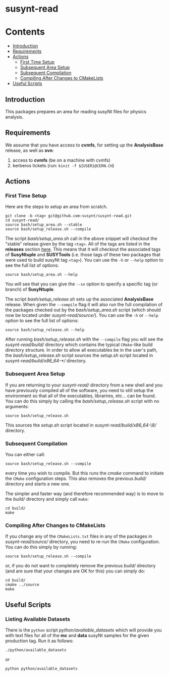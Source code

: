 susynt-read
===========

# Contents
* [Introduction](#introduction)
* [Requirements](#requirements)
* [Actions](#actions)
  * [First Time Setup](#first-time-setup)
  * [Subsequent Area Setup](#subsequent-area-setup)
  * [Subsequent Compilation](#subsequent-compilation)
  * [Compiling After Changes to CMakeLists](#compiling-after-changes-to-cmakelists)
 * [Useful Scripts](#useful-scripts)

## Introduction
This packages prepares an area for reading susyNt files for physics analysis.

## Requirements
We assume that you have access to **cvmfs**, for setting up the **AnalysisBase** release, as well as **svn**:

1) access to **cvmfs** (be on a machine with cvmfs)
2) kerberos tickets (run: ```kinit -f ${USER}@CERN.CH```)

## Actions

### First Time Setup

Here are the steps to setup an area from scratch.

```
git clone -b <tag> git@github.com:susynt/susynt-read.git
cd susynt-read/
source bash/setup_area.sh --stable
source bash/setup_release.sh --compile
```

The script *bash/setup_area.sh* call in the above snippet will checkout the "stable" release given by the tag ```<tag>```. All of the tags are listed in the **releases** section [here](https://github.com/susynt/susynt-read/releases). This means that it will checkout the associated tags of **SusyNtuple** and **SUSYTools** (i.e. those tags of these two packages that were used to build susyNt tag ```<tag>```). You can use the ```-h``` or ```--help``` option to see the full list of options:

```
source bash/setup_area.sh --help
```

You will see that you can give the ```--sn``` option to specify a specific tag (or branch) of **SusyNtuple**. 

The script *bash/setup_release.sh* sets up the associated **AnalysisBase** release. When given the ```--compile``` flag it will also run the full compilation of the packages checked out by the *bash/setup_area.sh* script (which should now be located under *susynt-read/source/*). You can use the ```-h``` or ```--help``` option to see the full list of options:

```
source bash/setup_release.sh --help
```

After running *bash/setup_release.sh* with the ```--compile``` flag you will see the *susynt-read/build/* directory which contains the typical ```CMake```-like build directory structure. In order to allow all executables be in the user's path, the *bash/setup_release.sh* script sources the *setup.sh* script located in *susynt-read/build/x86_64-\*/* directory.

### Subsequent Area Setup

If you are returning to your *susynt-read/* directory from a new shell and you have previously compiled all of the software, you need to still setup the environment so that all of the executables, librarires, etc... can be found. You can do this simply by calling the *bash/setup_release.sh* script with no arguments:

```
source bash/setup_release.sh
```

This sources the *setup.sh* script located in *susynt-read/build/x86_64-\8/* directory.

### Subsequent Compilation

You can either call:

```
source bash/setup_release.sh --compile
```

every time you wish to compile. But this runs the *cmake* command to initiate the ```CMake``` configuration steps. This also removes the previous *build/* directory and starts a new one.

The simpler and faster way (and therefore recommended way) is to move to the *build/* directory and simply call ```make```:

```
cd build/
make
```

### Compiling After Changes to CMakeLists

If you change any of the ```CMakeLists.txt``` files in any of the packages in *susynt-read/source/* directory, you need to re-run the ```CMake``` configuration. You can do this simply by running:

```
source bash/setup_release.sh --compile
```

or, if you do not want to completely remove the previous *build/* directory (and are sure that your changes are OK for this) you can simply do:

```
cd build/
cmake ../source
make
```

## Useful Scripts

### Listing Available Datasets
There is the ```python``` script *python/available_datasets* which will provide you with text files for all of the **mc** and **data** susyNt samples for the given production tag. Run it as follows:

```
./python/available_datasets
```

or

```
python python/available_datasets
```

